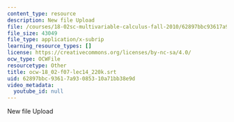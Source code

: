 ```yaml
---
content_type: resource
description: New file Upload
file: /courses/18-02sc-multivariable-calculus-fall-2010/62897bbc93617a93085310a71bb38e9d_ocw-18_02-f07-lec14_220k.srt
file_size: 43049
file_type: application/x-subrip
learning_resource_types: []
license: https://creativecommons.org/licenses/by-nc-sa/4.0/
ocw_type: OCWFile
resourcetype: Other
title: ocw-18_02-f07-lec14_220k.srt
uid: 62897bbc-9361-7a93-0853-10a71bb38e9d
video_metadata:
  youtube_id: null
---
```

New file Upload